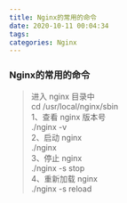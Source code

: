 ```yaml
---
title: Nginx的常用的命令
date: 2020-10-11 00:04:34
tags: 
categories: Nginx
---
```


<!--more-->

### Nginx的常用的命令

> 进入 nginx 目录中  
> cd /usr/local/nginx/sbin  
> 1、查看 nginx 版本号  
> ./nginx \-v  
> 2、启动 nginx  
> ./nginx  
> 3、停止 nginx  
> ./nginx \-s stop  
> 4、重新加载 nginx  
> ./nginx \-s reload